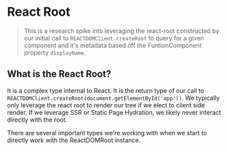 # React Root

> This is a research spike into leveraging the react-root constructed by our initial call to `REACTDOMClient.createRoot` to query for a given component and it's metadata based off the FuntionComponent property `displayName`.

## What is the React Root?

It is a complex type internal to React. It is the return type of our call to `REACTDOMClient.createRoot(document.getElementById('app'))`. We typically only leverage the react root to render our tree if we elect to client side render. If we leverage SSR or Static Page Hydration, we likely never interact directly with the root.

There are several important types we're working with when we start to directly work with the ReactDOMRoot instance.
